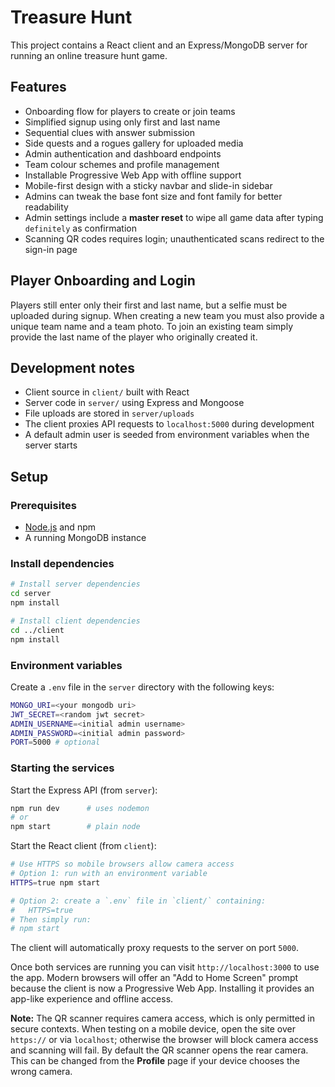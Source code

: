 # Treasure Hunt

This project contains a React client and an Express/MongoDB server for running an online treasure hunt game.

## Features
- Onboarding flow for players to create or join teams
- Simplified signup using only first and last name
- Sequential clues with answer submission
- Side quests and a rogues gallery for uploaded media
- Admin authentication and dashboard endpoints
- Team colour schemes and profile management
- Installable Progressive Web App with offline support
- Mobile-first design with a sticky navbar and slide-in sidebar
- Admins can tweak the base font size and font family for better readability
- Admin settings include a **master reset** to wipe all game data after typing
  `definitely` as confirmation
- Scanning QR codes requires login; unauthenticated scans redirect to the sign-in page

## Player Onboarding and Login
Players still enter only their first and last name, but a selfie must be
uploaded during signup. When creating a new team you must also provide a unique
team name and a team photo. To join an existing team simply provide the last
name of the player who originally created it.

## Development notes
- Client source in `client/` built with React
- Server code in `server/` using Express and Mongoose
- File uploads are stored in `server/uploads`
- The client proxies API requests to `localhost:5000` during development
- A default admin user is seeded from environment variables when the server starts

## Setup
### Prerequisites
- [Node.js](https://nodejs.org/) and npm
- A running MongoDB instance

### Install dependencies
```bash
# Install server dependencies
cd server
npm install

# Install client dependencies
cd ../client
npm install
```

### Environment variables
Create a `.env` file in the `server` directory with the following keys:
```bash
MONGO_URI=<your mongodb uri>
JWT_SECRET=<random jwt secret>
ADMIN_USERNAME=<initial admin username>
ADMIN_PASSWORD=<initial admin password>
PORT=5000 # optional
```

### Starting the services
Start the Express API (from `server`):
```bash
npm run dev      # uses nodemon
# or
npm start        # plain node
```
Start the React client (from `client`):
```bash
# Use HTTPS so mobile browsers allow camera access
# Option 1: run with an environment variable
HTTPS=true npm start

# Option 2: create a `.env` file in `client/` containing:
#   HTTPS=true
# Then simply run:
# npm start
```
The client will automatically proxy requests to the server on port `5000`.

Once both services are running you can visit `http://localhost:3000` to use the app. Modern browsers will offer an "Add to Home Screen" prompt because the client is now a Progressive Web App. Installing it provides an app-like experience and offline access.

**Note:** The QR scanner requires camera access, which is only permitted in secure contexts. When testing on a mobile device, open the site over `https://` or via `localhost`; otherwise the browser will block camera access and scanning will fail.
By default the QR scanner opens the rear camera. This can be changed from the **Profile** page if your device chooses the wrong camera.
